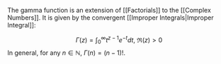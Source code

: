 The gamma function is an extension of [[Factorials]] to the [[Complex Numbers]]. It is given by the convergent [[Improper Integrals|Improper Integral]]:

$$\Gamma(z)=\int_{0}^{\infty}t^{z-1}e^{-t}dt,\:\Re(z)>0$$
In general, for any $n\in \mathbb{N}$, $\Gamma(n)=(n-1)!$.